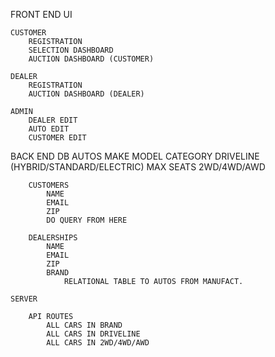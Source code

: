 FRONT END
    UI

    CUSTOMER
        REGISTRATION
        SELECTION DASHBOARD
        AUCTION DASHBOARD (CUSTOMER)

    DEALER
        REGISTRATION
        AUCTION DASHBOARD (DEALER)

    ADMIN
        DEALER EDIT
        AUTO EDIT
        CUSTOMER EDIT

BACK END
    DB
        AUTOS
            MAKE
            MODEL
            CATEGORY
            DRIVELINE (HYBRID/STANDARD/ELECTRIC)
            MAX SEATS
            2WD/4WD/AWD
        
        CUSTOMERS
            NAME
            EMAIL
            ZIP
            DO QUERY FROM HERE

        DEALERSHIPS
            NAME
            EMAIL
            ZIP
            BRAND
                RELATIONAL TABLE TO AUTOS FROM MANUFACT.
            
    SERVER

        API ROUTES
            ALL CARS IN BRAND
            ALL CARS IN DRIVELINE
            ALL CARS IN 2WD/4WD/AWD